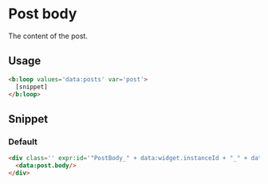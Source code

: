 # Post body

The content of the post.


## Usage

```html
<b:loop values='data:posts' var='post'>
  [snippet]
</b:loop>
```


## Snippet

### Default

```html
<div class='' expr:id='"PostBody_" + data:widget.instanceId + "_" + data:post.id'>
  <data:post.body/>
</div>
```
